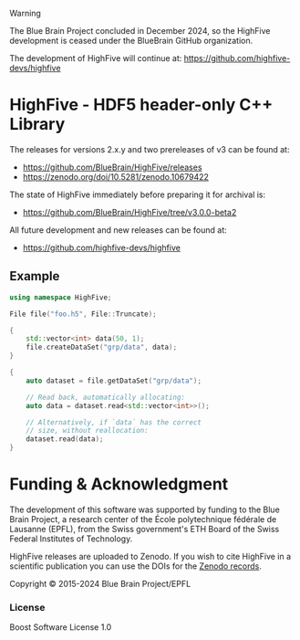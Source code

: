 > [!WARNING]
> The Blue Brain Project concluded in December 2024, so the HighFive development is ceased under the BlueBrain GitHub organization.
>
> The development of HighFive will continue at:
>   https://github.com/highfive-devs/highfive


# HighFive - HDF5 header-only C++ Library

The releases for versions 2.x.y and two prereleases of v3 can be found at:
* https://github.com/BlueBrain/HighFive/releases
* https://zenodo.org/doi/10.5281/zenodo.10679422

The state of HighFive immediately before preparing it for archival is:
* https://github.com/BlueBrain/HighFive/tree/v3.0.0-beta2

All future development and new releases can be found at:
* https://github.com/highfive-devs/highfive

## Example

```c++
using namespace HighFive;

File file("foo.h5", File::Truncate);

{
    std::vector<int> data(50, 1);
    file.createDataSet("grp/data", data);
}

{
    auto dataset = file.getDataSet("grp/data");

    // Read back, automatically allocating:
    auto data = dataset.read<std::vector<int>>();

    // Alternatively, if `data` has the correct
    // size, without reallocation:
    dataset.read(data);
}
```

# Funding & Acknowledgment

The development of this software was supported by funding to the Blue Brain Project, a research center of the École polytechnique fédérale de Lausanne (EPFL), from the Swiss government's ETH Board of the Swiss Federal Institutes of Technology.

HighFive releases are uploaded to Zenodo. If you wish to cite HighFive in a
scientific publication you can use the DOIs for the
[Zenodo records](https://zenodo.org/doi/10.5281/zenodo.10679422).

Copyright © 2015-2024 Blue Brain Project/EPFL


### License

Boost Software License 1.0
